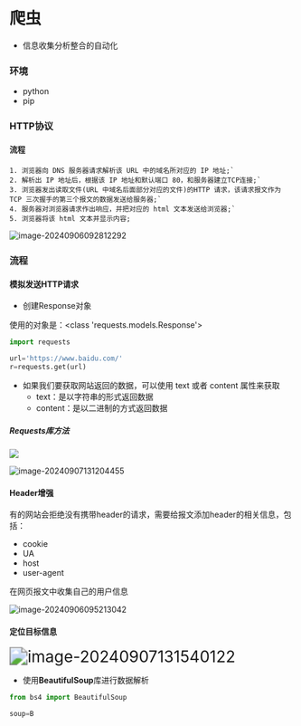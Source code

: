 # 爬虫

- 信息收集分析整合的自动化

### 环境

- python
- pip

### HTTP协议

#### 流程

```
1. 浏览器向 DNS 服务器请求解析该 URL 中的域名所对应的 IP 地址;`
2. 解析出 IP 地址后，根据该 IP 地址和默认端口 80，和服务器建立TCP连接;`
3. 浏览器发出读取文件(URL 中域名后面部分对应的文件)的HTTP 请求，该请求报文作为 TCP 三次握手的第三个报文的数据发送给服务器;`
4. 服务器对浏览器请求作出响应，并把对应的 html 文本发送给浏览器;`
5. 浏览器将该 html 文本并显示内容;
```

![image-20240906092812292](C:\Users\泰来\AppData\Roaming\Typora\typora-user-images\image-20240906092812292.png)

### 流程

#### 模拟发送HTTP请求

- 创建Response对象

使用的对象是：<class 'requests.models.Response'>

```python
import requests

url='https://www.baidu.com/'
r=requests.get(url)
```

- 如果我们要获取网站返回的数据，可以使用 text 或者 content 属性来获取
  - text：是以字符串的形式返回数据
  - content：是以二进制的方式返回数据

##### Requests库方法

![](C:\Users\泰来\AppData\Roaming\Typora\typora-user-images\image-20240907131119973.png)

![image-20240907131204455](C:\Users\泰来\AppData\Roaming\Typora\typora-user-images\image-20240907131204455.png)

#### Header增强

有的网站会拒绝没有携带header的请求，需要给报文添加header的相关信息，包括：

- cookie
- UA
- host
- user-agent

在网页报文中收集自己的用户信息

![image-20240906095213042](C:\Users\泰来\AppData\Roaming\Typora\typora-user-images\image-20240906095213042.png)

#### 定位目标信息

<img src="C:\Users\泰来\AppData\Roaming\Typora\typora-user-images\image-20240907131540122.png" alt="image-20240907131540122" style="zoom: 200%;" />

- 使用**BeautifulSoup**库进行数据解析

```python
from bs4 import BeautifulSoup

soup=B
```

